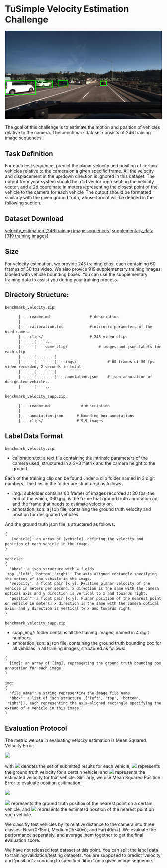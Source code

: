 # TuSimple Velocity Estimation Challenge

![](assets/examples/dis1.jpeg)



The goal of this challenge is to estimate the motion and position of vehicles relative to the camera. The benchmark dataset consists of 246 training image sequences. 

## Task Definition
For each test sequence, predict the planar velocity and position of certain vehicles relative to the camera on a given specific frame. All the velocity and displacement in the up/down direction is ignored in this dataset. The output from your system should be a 2d vector representing the velocity vector, and a 2d coordinate in meters representing the closest point of the vehicle to the camera for each vehicle. The output should be formatted similarly with the given ground truth, whose format will be defined in the following section.
## Dataset Download

[velocity_estimation [246 training image sequences]](https://s3-us-west-2.amazonaws.com/benchmark.tusimple.ai/benchmark_velocity.zip)
[supplementary_data [919 training images]](https://s3-us-west-2.amazonaws.com/benchmark.tusimple.ai/benchmark_velocity_supp.zip)

## Size
For velocity estimation, we provide 246 training clips, each containing 60 frames of 30 fps video. We also provide 919 supplementary training images, labeled with vehicle bounding boxes. You can use the supplementary training data to assist you during your training process.

## Directory Structure:
`benchmark_velocity.zip`:
```
      |----readme.md                  # description
      |
      |----calibration.txt            #intrinsic parameters of the used camera
      |----clips/                     # 246 video clips
      |------|----...
      |------|----some_clip/              # images and json labels for each clip
      |------|--------|
      |------|--------|----imgs/              # 60 frames of 30 fps video recorded, 2 seconds in total
      |------|--------|
      |------|--------|----annotation.json    # json annotation of designated vehicles.
      |------|----...
```
`benchmark_velocity_supp.zip`:
```
      |----readme.md              # description
      |
      |----annotation.json      # bounding box annotations
      |----clips/               # 919 images
```      
      

## Label Data Format

`benchmark_velocity.zip`:
 - calibration.txt: a text file containing the intrinsic parameters of the camera used, structured in a 3*3 matrix and the camera height to the ground.

Each of the training clip can be found under a clip folder named in 3 digit numbers.
The files in the folder are structured as follows:
 - img/:  subfolder contains 60 frames of images recorded at 30 fps, the end of the which, 060.jpg, is the frame that ground truth annotation on, and the frame that needs to estimate velocity on.
 - annotation.json: a json file, containing the ground truth velocity and position for designated vehicles.  

And the ground truth json file is structured as follows:
```
{
   [vehicle]: an array of [vehicle], defining the velocity and position of each vehicle in the image.
}

vehicle:
{
  "bbox": a json structure with 4 fields 'top','left','bottom','right'. The axis-aligned rectangle specifying the extent of the vehicle in the image.
  "velocity": a float pair [x,y]. Relative planar velocity of the vehicle in meters per second. x direction is the same with the camera optical axis and y direction is vertical to x and towards right.
  "position": a float pair [x,y]. Planar position of the nearest point on vehicle in meters. x direction is the same with the camera optical axis, and y direction is vertical to x and towards right.
}
```

`benchmark_velocity_supp.zip`:
  - supp_img/: folder contains all the training images, named in 4 digit numbers.
  - annotation.json: a json file, containing the ground truth bounding box for all vehicles in all training images, structured as follows:
```
{
  [img]: an array of [img], representing the ground truth bounding box annotation for each image.
}

img:
{
  "file_name": a string representing the image file name.
  "bbox": a list of json structure [{'left', 'top', 'bottom', 'right'}], each representing the axis-aligned rectangle specifying the extend of a vehicle in this image.
}
```

## Evaluation Protocol
The metric we use in evaluating velocity estimation is Mean Squared Velocity Error:

<img src="https://latex.codecogs.com/gif.latex?$$E_v&space;=&space;\frac{\sum_{c\in&space;C}\|V^{gt}_c-V^{est}_c\|^2}{|C|}$$"/>

with <img src="https://latex.codecogs.com/gif.latex?$C$"/> denotes the set of submitted results for each vehicle, <img src="https://latex.codecogs.com/gif.latex?$V^{gt}_c$"/> represents the ground truth velocity for a certain vehicle, and <img src="https://latex.codecogs.com/gif.latex?$V^{est}_c$"/> represents the estimated velocity for that vehicle. Similarly, we use Mean Squared Position Error to evaluate position esitimation: 

<img src="https://latex.codecogs.com/gif.latex?$$E_p&space;=&space;\frac{\sum_{c\in&space;C}\|P^{gt}_c-P^{est}_c\|^2}{|C|}$$"/>

<img src="https://latex.codecogs.com/gif.latex?$P^{gt}_c$"/> represents the ground truth position of the nearest point on a certain vehicle, and <img src="https://latex.codecogs.com/gif.latex?$P^{est}_c$"/> represents the estimated position of the nearest point on such vehicle.

We classifiy test vehicles by its relative distance to the camera into three classes: Near(0-15m), Medium(15-40m), and Far(40m+). We evaluate the performance seperately, and average them together to get the final evaluation score.

We have not released test dataset at this point. You can split the label data to training/validation/testing datasets. You are supposed to predict 'velocity' and 'position' according to specified 'bbox' on a given image sequence.
